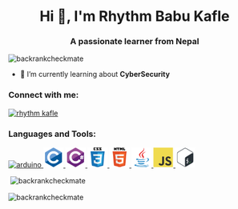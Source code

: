 <h1 align="center">Hi 👋, I'm Rhythm Babu Kafle</h1>
<h3 align="center">A passionate learner from Nepal</h3>

<p align="left"> <img src="https://komarev.com/ghpvc/?username=backrankcheckmate&label=Profile%20views&color=0e75b6&style=flat" alt="backrankcheckmate" /> </p>

- 🌱 I’m currently learning about **CyberSecurity**

<h3 align="left">Connect with me:</h3>
<p align="left">
<a href="https://www.linkedin.com/in/rhythmbabukafle/" target="_blank"><img align="center" src="https://raw.githubusercontent.com/rahuldkjain/github-profile-readme-generator/master/src/images/icons/Social/linked-in-alt.svg" alt="rhythm kafle" height="30" width="40" /></a>
</p>

<h3 align="left">Languages and Tools:</h3>
<p align="left"> <a href="https://www.arduino.cc/" target="_blank" rel="noreferrer"> <img src="https://cdn.worldvectorlogo.com/logos/arduino-1.svg" alt="arduino" width="40" height="40"/> </a> <a href="https://www.cprogramming.com/" target="_blank" rel="noreferrer"> <img src="https://raw.githubusercontent.com/devicons/devicon/master/icons/c/c-original.svg" alt="c" width="40" height="40"/> </a> <a href="https://www.w3schools.com/cs/" target="_blank" rel="noreferrer"> <img src="https://raw.githubusercontent.com/devicons/devicon/master/icons/csharp/csharp-original.svg" alt="csharp" width="40" height="40"/> </a> <a href="https://www.w3schools.com/css/" target="_blank" rel="noreferrer"> <img src="https://raw.githubusercontent.com/devicons/devicon/master/icons/css3/css3-original-wordmark.svg" alt="css3" width="40" height="40"/> </a> <a href="https://www.w3.org/html/" target="_blank" rel="noreferrer"> <img src="https://raw.githubusercontent.com/devicons/devicon/master/icons/html5/html5-original-wordmark.svg" alt="html5" width="40" height="40"/> </a> <a href="https://www.java.com" target="_blank" rel="noreferrer"> <img src="https://raw.githubusercontent.com/devicons/devicon/master/icons/java/java-original.svg" alt="java" width="40" height="40"/> </a> <a href="https://developer.mozilla.org/en-US/docs/Web/JavaScript" target="_blank" rel="noreferrer"> <img src="https://raw.githubusercontent.com/devicons/devicon/master/icons/javascript/javascript-original.svg" alt="javascript" width="40" height="40"/> </a>
<a href="https://www.gnu.org/software/bash/" target="_blank" rel="nonreferrer"> <img src="https://raw.githubusercontent.com/devicons/devicon/master/icons/bash/bash-original.svg" alt="bash" width="40" height="40"/></a> </p>
  
<p>&nbsp;<img align="center" src="https://github-readme-stats.vercel.app/api?username=backrankcheckmate&show_icons=true&locale=en" alt="backrankcheckmate" /></p>

<p><img align="center" src="https://github-readme-streak-stats.herokuapp.com/?user=backrankcheckmate&" alt="backrankcheckmate" /></p>
